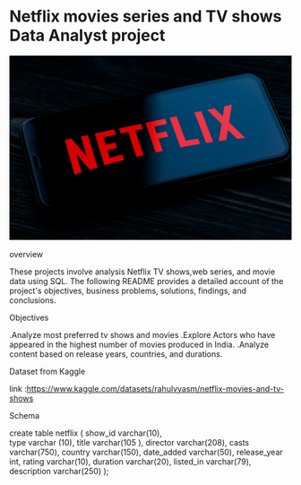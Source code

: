 # Netflix movies series and TV shows Data Analyst project

![netfix logo](https://github.com/saurav190101/Netflix-SQL-project/blob/main/download.jpeg)

overview

These projects involve analysis Netflix TV shows,web series, and movie data using SQL. 
The following README provides a detailed account of the project's objectives, business problems, solutions, findings, and conclusions.

Objectives

.Analyze most preferred tv shows and movies
.Explore Actors who have appeared in the highest number of movies produced in India.
.Analyze content based on release years, countries, and durations.

Dataset from Kaggle

link :https://www.kaggle.com/datasets/rahulvyasm/netflix-movies-and-tv-shows

Schema


create table netflix (
 show_id varchar(10),	
type varchar (10),
title varchar(105 ),
director varchar(208),
casts varchar(750),
country varchar(150),
date_added varchar(50),
release_year int,
rating varchar(10),
duration	varchar(20),
listed_in varchar(79),
description varchar(250)
);




